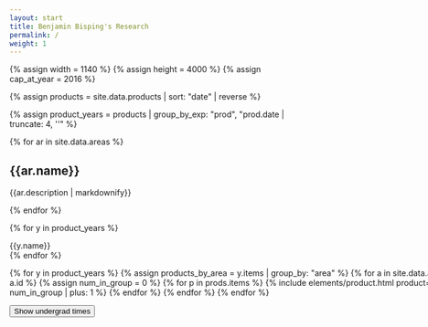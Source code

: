 ```yaml
---
layout: start
title: Benjamin Bisping's Research
permalink: /
weight: 1
---
```


{% assign width = 1140 %}
{% assign height = 4000 %}
{% assign cap_at_year = 2016 %}

{% assign products = site.data.products | sort: "date" | reverse %}

{% assign product_years = products | group_by_exp: "prod", "prod.date | truncate: 4, ''" %}

{% for ar in site.data.areas %}
<div class="area-info" id="area-{{ar.id}}" data-id="{{ar.id}}">
  <h2 class="area-name" style="border-bottom: 3px solid {{ar.color}}">{{ar.name}}</h2>
  <p class="area-description">{{ar.description | markdownify}}</p>
</div>
{% endfor %}

<div id="product-canvas" class="row justify-content-center" style="width: 1140px; position: relative;">

<svg width="{{width}}" height="0" id="research-history">
  <defs>
  </defs>
</svg>

{% for y in product_years %}
<div class="year-mark" data-year="{{y.name}}">{{y.name}}</div>
{% endfor %}


{% for y in product_years %}
  {% assign products_by_area = y.items | group_by: "area" %}
  {% for a in site.data.areas %}
    {% assign prods = products_by_area | find: 'name', a.id %}
    {% assign num_in_group = 0 %}
    {% for p in prods.items %}
      {% include elements/product.html product=p num=num_in_group%}
      {% assign num_in_group = num_in_group | plus: 1 %}
    {% endfor %}
  {% endfor %}
{% endfor %}

<button type="button" id="show-times" class="btn btn-light">Show undergrad times</button>

</div>


<script type="module">

import * as d3 from "https://cdn.skypack.dev/d3@7";

const width={{width}};
const height={{height}};
let capAtYear={{cap_at_year}};

const areas = {{site.data.areas | jsonify }};
const areaNums = new Map(d3.map(d3.range(0, areas.length), (i => [areas[i].id, i])));

const areaInfos = d3.selectAll(".area-info")
  .datum(function() { return this.dataset; });

const products = d3.selectAll("div.product")
  .on("click", expandProduct);
// fetch data from dom
products.datum(function() { return {
  date: new Date(this.dataset.date),
  year: parseInt(this.dataset.year),
  area: this.dataset.area,
  num: parseInt(this.dataset.num)
}; });
const productsData = products.data();

const bounds = d3.extent(productsData, d => d.year);
const years = d3.range(bounds[0], bounds[1] + 2);

const productsByYear = d3.group(productsData, d => d.year);

const areaNames = d3.map(areas, a => a.id);

const areaGraph = d3.map(
  years,
  y => {
    const row = d3.rollup(productsByYear.get(y) || [], v => v.length, p => p.area);
    row['year'] = y
    return row;
  });

console.log(areaGraph);

let focus = '';
let expandedProduct = null;

const stacking = d3.stack()
  .keys(areaNames)
  .value((d, k) => {
    const val = d.get(k) || 0.2;
    return val * (k == focus ? 1.5 : 1.0);
  })
  .offset(d3.stackOffsetSilhouette);

const x = d3.scaleLinear([-9,9], [0, width]);
const y = d3.scaleLinear([bounds[0], bounds[1] + .5], [height,0]);
const yD = d3.scaleTime([new Date(bounds[0],5,1), new Date(bounds[1],11,31)], [height,0]);

const graphShapes = d3.area()
  .x0(d => x(d[0]))
  .x1(d => x(d[1]))
  .y(d => y(d.data.year))
  .curve(d3.curveCardinal);

const svg = d3.select("#research-history");

// add backgrounds for areas
svg.selectAll("def > pattern")
  .data(areas)
  .enter()
  .append("pattern")
  .attr("id", d => "pattern-"+d.id)
  .attr("x", 0)
  .attr("y", 0)
  .attr("width", 200)
  .attr("height", 200)
  .attr("patternUnits", "userSpaceOnUse")
  .html((d,i) =>
    `<rect x="0" y="0" width="200" height="200" fill="${d.color}"></rect>
      <text fill="white" class="pattern-watermark" x="50" y="${40 + (i * 20) % 50}" font-size="4rem">${d.symbols}</text>
      <text fill="white" class="pattern-watermark" x="150" y="${140 + (i * 20) % 50}" font-size="4rem">${d.symbols}</text>`
  )

let currentStack = stacking(areaGraph);

const path = svg.selectAll("path")
  .data(currentStack)
  .join("path")
    .attr("d", graphShapes)
    .classed("area", true)
    .attr("id", (d,i) => "area-" + areas[i].id)
    .attr("fill", (d,i) => `url(#pattern-${areas[i].id})`)
    .on("click", (e,d) => focusArea(d.key));

const yearMarks = d3.selectAll(".year-mark")
  .datum(function() { return {year: parseInt(this.dataset.year)}; });

d3.select("#show-times")
  .on("click", (b) => {
    if (capAtYear === 0) {
      setCap({{cap_at_year}});
    } else {
      setCap(0);
    }
    focusArea("");
  });


setCap({{cap_at_year}});
focusArea("");

function focusArea(areaName) {
  focus = areaName;
  areaInfos.classed("area-highlighted", a => a.id == areaName);

  currentStack = stacking(areaGraph);
  path.data(currentStack)
    .transition()
    .duration(400)
    .attr("d", graphShapes);
  yearMarks
    .classed("capped", d => d.year < capAtYear)
    .transition()
    .duration(400)
    .style("top", d => yD(new Date(d.year,0,1)) + "px")
    .style("left", d => x(currentStack[0][Math.max(0, d.year - bounds[0] - 1)][0] * .5 + currentStack[0][d.year - bounds[0]][0] *.5) + "px");
  products
    .classed("capped", d => d.year < capAtYear)
    .transition()
    .duration(400)
    .style("top", d => yD(d.date) + "px")
    .style("left", d => {
      const pos = (d.num % 4 + 1.0) / 5.0;
      const yearStart = yD(new Date(d.year,0,1));
      const yePr = Math.abs((yD(d.date) - yearStart) / (yD(new Date(d.year,11,31)) - yearStart));
      const space0 = currentStack[areaNums.get(d.area) || 0][d.year - bounds[0]];
      const space1 = yePr > .5
        ? currentStack[areaNums.get(d.area) || 0][Math.min(years.length - 1, d.year - bounds[0] + 1)]
        : currentStack[areaNums.get(d.area) || 0][Math.max(0, d.year - bounds[0] - 1)];
      const yMix = Math.abs(yePr - .5);
      return x(
        (1.0 - pos) * ((1-yMix) * space0[0] + yMix * space1[0])
        + pos * ((1-yMix) * space0[1] + yMix * space1[1])) + "px";
    });
  if (areaName) expandProduct(null, null);
}

function expandProduct(event, product) {
  d3.select(expandedProduct).classed("expanded", false);
  d3.select(this).classed("expanded", true);
  expandedProduct = this;
  if (product) focusArea("");
}

function setCap(cap) {
  capAtYear = cap;
  svg.attr("height", Math.min({{height}}, yD(new Date(capAtYear,0,1))+30));
}

</script>
